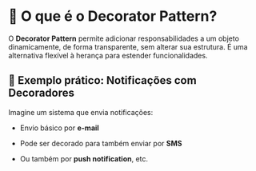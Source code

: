 # 🧠 O que é o Decorator Pattern?

O **Decorator Pattern** permite adicionar responsabilidades a um objeto dinamicamente, de forma transparente, sem alterar sua estrutura. É uma alternativa flexível à herança para estender funcionalidades.

## 📘 Exemplo prático: **Notificações com Decoradores**

Imagine um sistema que envia notificações:

- Envio básico por **e-mail**

- Pode ser decorado para também enviar por **SMS**

- Ou também por **push notification**, etc.
